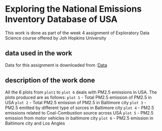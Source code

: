 # Exploring the National Emissions Inventory Database of USA
This work is done as part of the week 4 assignment of Exploratory Data Science course offered by Joh Hopkins University

## data used in the work
Data for this assignment is downloaded from :[Data](https://d396qusza40orc.cloudfront.net/exdata%2Fdata%2FNEI_data.zip)

## description of the work done
All the 6 plots from `plot1` to `plot 6` deals with PM2.5 emissions in USA.
The plots produced are as follows:
`plot 1` - Total PM2.5 emission of PM2.5 in USA
`plot 2` - Total PM2.5 emission of PM2.5 in Baltimore city
`plot 3` - PM2.5 emitted by different type of sorces in Baltimore city
`plot 4` - PM2.5 emissions related to Coal-Combustion source across USA
`plot 5` - PM2.5 emission from motor vehicles in baltimore city
`plot 6` - PM2.5 emission in Baltimore city and Los Angles

